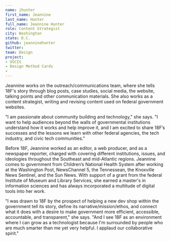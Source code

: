 ```yaml
---
name: jhunter
first_name: Jeannine
last_name: Hunter
full_name: Jeannine Hunter
role: Content Strategist
city: Washington
state: D.C.
github: jeanninehunter
twitter: 
team: Design
project:
- USCIS
- Design Method Cards
- 
---
```


Jeannine works on the outreach/communications team, where she tells 18F's story through blog posts, case studies, social media, the website, talking points and other communication materials. She also works as a content strategist, writing and revising content used on federal government websites. 

"I am passionate about community building and technology," she says. "I want to help audiences beyond the walls of governmental institutions understand how it works and help improve it, and I am excited to share 18F’s successes and the lessons we learn with other federal agencies, the tech industry, and civic tech communities."

Before 18F, Jeannine worked as an editor, a web producer, and as a newspaper reporter, charged with covering different institutions, issues, and ideologies throughout the Southeast and mid-Atlantic regions. Jeannine comes to government from Children’s National Health System after working at the Washington Post, NewsChannel 5, the Tennessean, the Knoxville News Sentinel, and the Sun News. With support of a grant from the federal Institute of Museum and Library Services, she earned a master's in information sciences and has always incorporated a multitude of digital tools into her work.

"I was drawn to 18F by the prospect of helping a new dev shop within the government tell its story, define its narrative/mission/ethos, and connect what it does with a desire to make government more efficient, accessible, accountable, and transparent," she says. "And I see 18F as an environment where I can grow as a technologist because I'm surrounded by people who are much smarter than me yet very helpful. I applaud our collaborative spirit."
